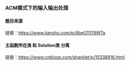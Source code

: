 ### ACM模式下的输入输出处理
#### 题目来源
链接：https://www.jianshu.com/p/4be070789f7a

#### 主函数所在类 和 Solution类 分离
链接：https://www.cnblogs.com/sharklet/p/15338916.html